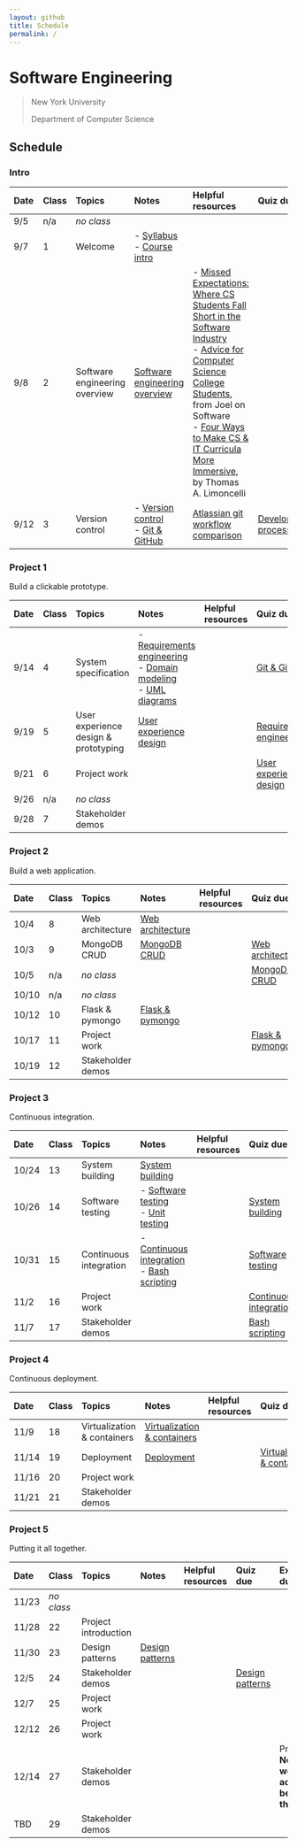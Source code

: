 ```yaml
---
layout: github
title: Schedule
permalink: /
---
```


# Software Engineering

> New York University
>
> Department of Computer Science

## Schedule

### Intro

| Date | Class | Topics                        | Notes                                                                                              | Helpful resources                                                                                                                                                                                                                                                                                                                                                                                                                                                          | Quiz due                                                     | Exercise due |
| :--- | :---- | :---------------------------- | :------------------------------------------------------------------------------------------------- | :------------------------------------------------------------------------------------------------------------------------------------------------------------------------------------------------------------------------------------------------------------------------------------------------------------------------------------------------------------------------------------------------------------------------------------------------------------------------- | :----------------------------------------------------------- | :----------- |
| 9/5  | n/a   | _no class_                    |                                                                                                    |                                                                                                                                                                                                                                                                                                                                                                                                                                                                            |                                                              |              |
| 9/7  | 1     | Welcome                       | - [Syllabus](syllabus/)<br />- [Course intro](slides/course-intro/)                                |                                                                                                                                                                                                                                                                                                                                                                                                                                                                            |                                                              |              |
| 9/8  | 2     | Software engineering overview | [Software engineering overview](slides/what-is-software-engineering/)                              | - [Missed Expectations: Where CS Students Fall Short in the Software Industry](https://knowledge.kitchen/mediawiki/images/c/ce/Crosstalk_-_Missed_Expectations.pdf)<br />- [Advice for Computer Science College Students](https://www.joelonsoftware.com/2005/01/02/advice-for-computer-science-college-students/), from Joel on Software<br />- [Four Ways to Make CS & IT Curricula More Immersive](http://queue.acm.org/detail.cfm?id=3130216), by Thomas A. Limoncelli |                                                              |              |
| 9/12 | 3     | Version control               | - [Version control](slides/version-control-systems/)<br />- [Git & GitHub](slides/git-and-github/) | [Atlassian git workflow comparison](https://www.atlassian.com/git/tutorials/comparing-workflows)                                                                                                                                                                                                                                                                                                                                                                           | [Development processes](https://forms.gle/LzMsp7Y5C2zQwz9e6) |              |

### Project 1

Build a clickable prototype.

| Date | Class | Topics                               | Notes                                                                                                                                                        | Helpful resources | Quiz due                                                        | Exercise due                                                     |
| :--- | :---- | :----------------------------------- | :----------------------------------------------------------------------------------------------------------------------------------------------------------- | :---------------- | :-------------------------------------------------------------- | :--------------------------------------------------------------- |
| 9/14 | 4     | System specification                 | - [Requirements engineering](slides/requirements-engineering/)<br />- [Domain modeling](slides/domain-modeling/)<br />- [UML diagrams](slides/uml-diagrams/) |                   | [Git & GitHub](https://forms.gle/EccaK31Lx1mBUyv86)             | [Git workflow practice](https://classroom.github.com/a/uds195sf) |
| 9/19 | 5     | User experience design & prototyping | [User experience design](slides/user-experience-design/)                                                                                                     |                   | [Requirements engineering](https://forms.gle/uYxbTBqeYCPQgmsu6) |                                                                  |
| 9/21 | 6     | Project work                         |                                                                                                                                                              |                   | [User experience design](https://forms.gle/m8kVsxzK1YaWReWx7)   |                                                                  |
| 9/26 | n/a   | _no class_                           |                                                                                                                                                              |                   |                                                                 |                                                                  |
| 9/28 | 7     | Stakeholder demos                    |                                                                                                                                                              |                   |                                                                 | Project 1                                                        |

### Project 2

Build a web application.

| Date  | Class | Topics            | Notes                                        | Helpful resources | Quiz due                                                | Exercise due |
| :---- | :---- | :---------------- | :------------------------------------------- | :---------------- | :------------------------------------------------------ | :----------- |
| 10/4  | 8     | Web architecture  | [Web architecture](slides/web-architecture/) |                   |                                                         |              |
| 10/3  | 9     | MongoDB CRUD      | [MongoDB CRUD](slides/mongodb-crud/)         |                   | [Web architecture](https://forms.gle/ApWztCS6Fkh6rNtA9) |              |
| 10/5  | n/a   | _no class_        |                                              |                   | [MongoDB CRUD](https://forms.gle/3NmVKAhYYyE8dvBx7)     |              |
| 10/10 | n/a   | _no class_        |                                              |                   |                                                         |              |
| 10/12 | 10    | Flask & pymongo   | [Flask & pymongo](slides/pymongo-flask/)     |                   |                                                         |              |
| 10/17 | 11    | Project work      |                                              |                   | [Flask & pymongo](https://forms.gle/KitqzGtcqsWiz6J47)  |              |
| 10/19 | 12    | Stakeholder demos |                                              |                   |                                                         | Project 2    |

### Project 3

Continuous integration.

| Date  | Class | Topics                 | Notes                                                                                                      | Helpful resources | Quiz due                                                      | Exercise due |
| :---- | :---- | :--------------------- | :--------------------------------------------------------------------------------------------------------- | :---------------- | :------------------------------------------------------------ | :----------- |
| 10/24 | 13    | System building        | [System building](slides/system-building/)                                                                 |                   |                                                               |              |
| 10/26 | 14    | Software testing       | - [Software testing](slides/software-testing/)<br />- [Unit testing](slides/unit-testing/)                 |                   | [System building](https://forms.gle/51GgAbQKataSXc168)        |              |
| 10/31 | 15    | Continuous integration | - [Continuous integration](slides/continuous-integration/)<br />- [Bash scripting](slides/bash-scripting/) |                   | [Software testing](https://forms.gle/4ig1SNfzYK3mTiaG9)       |              |
| 11/2  | 16    | Project work           |                                                                                                            |                   | [Continuous integration](https://forms.gle/tzo8E3ok1xmUWwSZ7) |              |
| 11/7  | 17    | Stakeholder demos      |                                                                                                            |                   | [Bash scripting](https://forms.gle/bVL3FrwtuFkHuS8w7)         | Project 3    |

### Project 4

Continuous deployment.

| Date  | Class | Topics                      | Notes                                             | Helpful resources | Quiz due                                                           | Exercise due |
| :---- | :---- | :-------------------------- | :------------------------------------------------ | :---------------- | :----------------------------------------------------------------- | :----------- |
| 11/9  | 18    | Virtualization & containers | [Virtualization & containers](slides/containers/) |                   |                                                                    |              |
| 11/14 | 19    | Deployment                  | [Deployment](slides/deployment/)                  |                   | [Virtualization & containers](https://forms.gle/35huD1aCFUuLVcej9) |              |
| 11/16 | 20    | Project work                |                                                   |                   |                                                                    |              |
| 11/21 | 21    | Stakeholder demos           |                                                   |                   |                                                                    | Project 4    |

### Project 5

Putting it all together.

| Date  | Class      | Topics               | Notes                                      | Helpful resources | Quiz due                                               | Exercise due                                              |
| :---- | :--------- | :------------------- | :----------------------------------------- | :---------------- | :----------------------------------------------------- | :-------------------------------------------------------- |
| 11/23 | _no class_ |                      |                                            |                   |                                                        |                                                           |
| 11/28 | 22         | Project introduction |                                            |                   |                                                        |                                                           |
| 11/30 | 23         | Design patterns      | [Design patterns](slides/design-patterns/) |                   |                                                        |                                                           |
| 12/5  | 24         | Stakeholder demos    |                                            |                   | [Design patterns](https://forms.gle/chK5XN7Tkruto32r7) |                                                           |
| 12/7  | 25         | Project work         |                                            |                   |                                                        |                                                           |
| 12/12 | 26         | Project work         |                                            |                   |                                                        |                                                           |
| 12/14 | 27         | Stakeholder demos    |                                            |                   |                                                        | Project 5<br />**No late work accepted beyond this date** |
| TBD   | 29         | Stakeholder demos    |                                            |                   |                                                        |                                                           |
